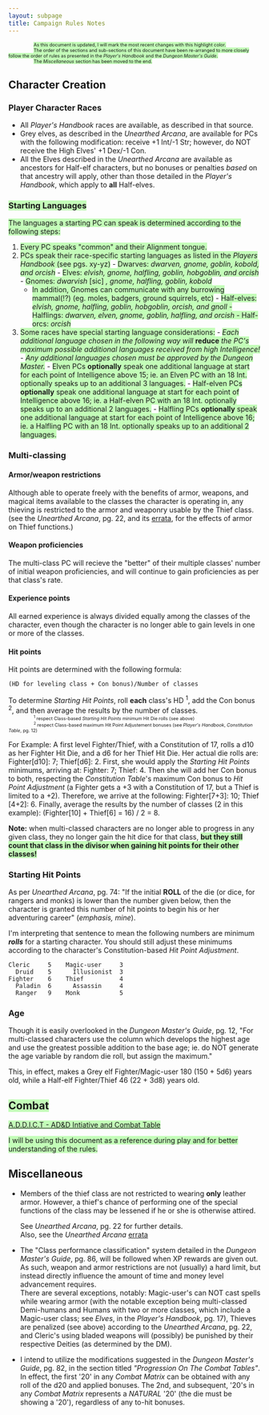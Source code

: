 ```yaml
---
layout: subpage
title: Campaign Rules Notes
---
```


<span style="margin-left: 10%; font-size: 65%; background-color: #C3FDB8;">As this document is updated, I will mark the most recent changes with this highlight color.</span>  
<span style="margin-left: 10%; font-size: 65%; background-color: #C3FDB8;">The order of the sections and sub-sections of this document have been re-arranged to more closely follow the order of rules as presented in the _Player's Handbook_ and the _Dungeon Master's Guide_.</span>  
<span style="margin-left: 10%; font-size: 65%; background-color: #C3FDB8;">The _Miscellaneous_ section has been moved to the end.</span>  

## Character Creation
### Player Character Races
- All _Player's Handbook_ races are available, as described in that source.
- Grey elves, as described in the _Unearthed Arcana_, are available for PCs with the following modification: receive +1 Int/-1 Str; however, do NOT receive the High Elves' +1 Dex/-1 Con.
- All the Elves described in the _Unearthed Arcana_ are available as ancestors for Half-elf characters, but no bonuses or penalties _based_ on that ancestry will apply, other than those detailed in the _Player's Handbook_, which apply to **all** Half-elves.

### <span style="background-color: #C3FDB8;">Starting Languages</span>
<span style="background-color: #C3FDB8;">The languages a starting PC can speak is determined according to the following steps:</span>

  1. <span style="background-color: #C3FDB8;">Every PC speaks "common" and their Alignment tongue.</span>
  2. <span style="background-color: #C3FDB8;">PCs speak their race-specific starting languages as listed in the _Players Handbook_ (see pgs. xy-yz)</span>
    - <span style="background-color: #C3FDB8;">Dwarves: _dwarven, gnome, goblin, kobold, and orcish_</span>
    - <span style="background-color: #C3FDB8;">Elves: _elvish, gnome, halfling, goblin, hobgoblin, and orcish_</span>
    - <span style="background-color: #C3FDB8;">Gnomes: _dwarvish_ [sic] _, gnome, halfling, goblin, kobold_</span>
        - <span style="background-color: #C3FDB8;">In addition, Gnomes can communicate with any burrowing mammal(!?) (eg. moles, badgers, ground squirrels, etc)</span>
    - <span style="background-color: #C3FDB8;">Half-elves: _elvish, gnome, halfling, goblin, hobgoblin, orcish, and gnoll_
    - <span style="background-color: #C3FDB8;">Halflings: _dwarven, elven, gnome, goblin, halfling, and orcish_</span>
    - <span style="background-color: #C3FDB8;">Half-orcs: _orcish_</span>
  3. <span style="background-color: #C3FDB8;">Some races have special starting language considerations:</span>
    - <span style="background-color: #C3FDB8;">_Each additional language chosen in the following way will_ **reduce** _the PC's maximum possible additional languages received from high Intelligence!_</span>
    - <span style="background-color: #C3FDB8;">_Any additional languages chosen must be approved by the Dungeon Master._</span>
    - <span style="background-color: #C3FDB8;">Elven PCs **optionally** speak one additional language at start for each point of Intelligence above 15; ie. an Elven PC with an 18 Int. optionally speaks up to an additional 3 languages.</span>
    - <span style="background-color: #C3FDB8;">Half-elven PCs **optionally** speak one additional language at start for each point of Intelligence above 16; ie. a Half-elven PC with an 18 Int. optionally speaks up to an additional 2 languages.</span>
    - <span style="background-color: #C3FDB8;">Halfling PCs **optionally** speak one additional language at start for each point of Intelligence above 16; ie. a Halfling PC with an 18 Int. optionally speaks up to an additional 2 languages.</span>

### Multi-classing
#### Armor/weapon restrictions
Although able to operate freely with the benefits of armor, weapons, and magical items available to the classes the character is operating in, any thieving is restricted to the armor and weaponry usable by the Thief class. (see the _Unearthed Arcana_, pg. 22, and its [errata](https://www.acaeum.com/library/errata_ua.html), for the effects of armor on Thief functions.)

#### Weapon proficiencies
The multi-class PC will recieve the "better" of their multiple classes' number of initial weapon proficiencies, and will continue to gain proficiencies as per that class's rate.

#### Experience points
All earned experience is always divided equally among the classes of the character, even though the character is no longer able to gain levels in one or more of the classes.

#### Hit points
Hit points are determined with the following formula:

    (HD for leveling class + Con bonus)/Number of classes

To determine _Starting Hit Points_, roll **each** class's HD <sup>1</sup>, add the Con bonus <sup>2</sup>, and then average the results by the number of classes.  
<span style="margin-left: 10%; font-size: 65%;">
  <sup>1</sup> respect Class-based <em>Starting Hit Points</em> minimum Hit Die rolls (see above)</span>  
<span style="margin-left: 10%; font-size: 65%;">
  <sup>2</sup> respect Class-based maximum Hit Point Adjustement bonuses (see <em>Player's Handbook</em>, <em>Constitution Table</em>, pg. 12)</span>

For Example: A first level Fighter/Thief, with a Constitution of 17, rolls a d10 as her Fighter Hit Die, and a d6 for her Thief Hit Die. Her actual die rolls are: Fighter[d10]: 7; Thief[d6]: 2. First, she would apply the _Starting Hit Points_ minimums, arriving at: Fighter: 7; Thief: 4. Then she will add her Con bonus to both, respecting the _Constitution Table_'s maximum Con bonus to _Hit Point Adjustment_ (a Fighter gets a +3 with a Constitution of 17, but a Thief is limited to a +2). Therefore, we arrive at the following: Fighter[7+3]: 10; Thief [4+2]: 6. Finally, average the results by the number of classes (2 in this example): (Fighter[10] + Thief[6] = 16) / 2 = 8.

**Note:** when multi-classed characters are no longer able to progress in any given class, they no longer gain the hit dice for that class, **<span style="background-color: #C3FDB8;">but they still count that class in the divisor when gaining hit points for their other classes!</span>**

### Starting Hit Points
As per _Unearthed Arcana_, pg. 74: "If the initial **ROLL** of the die (or dice, for rangers and monks) is lower than the number given below, then the character is granted this number of hit points to begin his or her adventuring career" (_emphasis, mine_).

I'm interpreting that sentence to mean the following numbers are minimum **_rolls_** for a starting character. You should still adjust these minimums according to the character's Constitution-based _Hit Point Adjustment_.

    Cleric     5    Magic-user     3
      Druid    5      Illusionist  3
    Fighter    6    Thief          4
      Paladin  6      Assassin     4
      Ranger   9    Monk           5

### Age
Though it is easily overlooked in the _Dungeon Master's Guide_, pg. 12, "For multi-classed characters use the column which develops the highest age and use the greatest possible addition to the base age; ie. do NOT generate the age variable by random die roll, but assign the maximum."

This, in effect, makes a Grey elf Fighter/Magic-user 180 (150 + 5d6) years old, while a Half-elf Fighter/Thief 46 (22 + 3d8) years old.


## <span style="background-color: #C3FDB8;">Combat</span>
<span style="background-color: #C3FDB8;">[A.D.D.I.C.T - AD&D Intiative and Combat Table](http://www.dragonsfoot.org/fe/#263)</span>

<span style="background-color: #C3FDB8;">I will be using this document as a reference during play and for better understanding of the rules.</span>


## Miscellaneous
- Members of the thief class are not restricted to wearing **only** leather armor. However, a thief's chance of performing one of the special functions of the class may be lessened if he or she is otherwise attired.

    See _Unearthed Arcana_, pg. 22 for further details.  
    Also, see the _Unearthed Arcana_ [errata](https://www.acaeum.com/library/errata_ua.html)

- The "Class performance classification" system detailed in the _Dungeon Master's Guide_, pg. 86, will be followed when XP rewards are given out. As such, weapon and armor restrictions are not (usually) a hard limit, but instead directly influence the amount of time and money level advancement requires.  
There are several exceptions, notably: Magic-user's can NOT cast spells while wearing armor (with the notable exception being multi-classed Demi-humans and Humans with two or more classes, which include a Magic-user class; see _Elves_, in the _Player's Handbook_, pg. 17), Thieves are penalized (see above) according to the _Unearthed Arcana_, pg. 22, and Cleric's using bladed weapons will (possibly) be punished by their respective Deities (as determined by the DM).

- I intend to utilize the modifications suggested in the _Dungeon Master's Guide_, pg. 82, in the section titled _"Progression On The Combat Tables"_. In effect, the first '20' in any _Combat Matrix_ can be obtained with any roll of the d20 and applied bonuses. The 2nd, and subsequent, '20's in any _Combat Matrix_ represents a _NATURAL_ '20' (the die must be showing a '20'), regardless of any to-hit bonuses.
